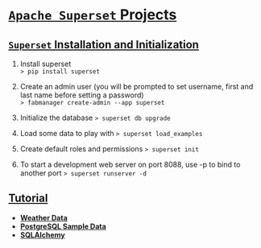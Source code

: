 # [`Apache Superset` Projects](https://superset.incubator.apache.org)   

## [`Superset` Installation and Initialization](https://superset.incubator.apache.org/installation.html#superset-installation-and-initialization)
1. Install superset  
`> pip install superset`

2. Create an admin user (you will be prompted to set username, first and last name before setting a password)  
`> fabmanager create-admin --app superset`

3. Initialize the database
`> superset db upgrade`

4. Load some data to play with
`> superset load_examples`

5. Create default roles and permissions
`> superset init`

6. To start a development web server on port 8088, use -p to bind to another port
`> superset runserver -d`

## [Tutorial](https://superset.incubator.apache.org/tutorial.html)  
* **[Weather Data](https://github.com/dylburger/noaa-ghcn-weather-data)**  
* **[PostgreSQL Sample Data](https://wiki.postgresql.org/wiki/Sample_Databases)**  
* **[SQLAlchemy](http://www.sqlalchemy.org/)**
